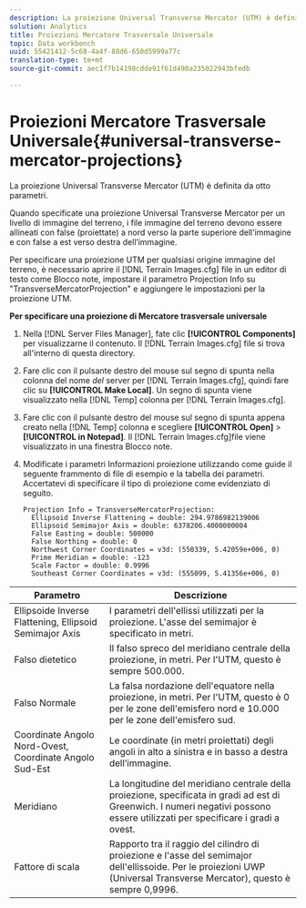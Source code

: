 ```yaml
---
description: La proiezione Universal Transverse Mercator (UTM) è definita da otto parametri.
solution: Analytics
title: Proiezioni Mercatore Trasversale Universale
topic: Data workbench
uuid: 55421412-5c68-4a4f-88d6-650d5999a77c
translation-type: tm+mt
source-git-commit: aec1f7b14198cdde91f61d490a235022943bfedb

---
```



# Proiezioni Mercatore Trasversale Universale{#universal-transverse-mercator-projections}

La proiezione Universal Transverse Mercator (UTM) è definita da otto parametri.

Quando specificate una proiezione Universal Transverse Mercator per un livello di immagine del terreno, i file immagine del terreno devono essere allineati con false (proiettate) a nord verso la parte superiore dell’immagine e con false a est verso destra dell’immagine.

Per specificare una proiezione UTM per qualsiasi origine immagine del terreno, è necessario aprire il [!DNL Terrain Images.cfg] file in un editor di testo come Blocco note, impostare il parametro Projection Info su &quot;TransverseMercatorProjection&quot; e aggiungere le impostazioni per la proiezione UTM.

**Per specificare una proiezione di Mercatore trasversale universale**

1. Nella [!DNL Server Files Manager], fate clic **[!UICONTROL Components]** per visualizzarne il contenuto. Il [!DNL Terrain Images.cfg] file si trova all&#39;interno di questa directory.

1. Fare clic con il pulsante destro del mouse sul segno di spunta nella colonna del nome *del* server per [!DNL Terrain Images.cfg], quindi fare clic su **[!UICONTROL Make Local]**. Un segno di spunta viene visualizzato nella [!DNL Temp] colonna per [!DNL Terrain Images.cfg].

1. Fare clic con il pulsante destro del mouse sul segno di spunta appena creato nella [!DNL Temp] colonna e scegliere **[!UICONTROL Open]** > **[!UICONTROL in Notepad]**. Il [!DNL Terrain Images.cfg]file viene visualizzato in una finestra Blocco note.

1. Modificate i parametri Informazioni proiezione utilizzando come guide il seguente frammento di file di esempio e la tabella dei parametri. Accertatevi di specificare il tipo di proiezione come evidenziato di seguito.

   ```
   Projection Info = TransverseMercatorProjection:
     Ellipsoid Inverse Flattening = double: 294.9786982139006
     Ellipsoid Semimajor Axis = double: 6378206.4000000004
     False Easting = double: 500000
     False Northing = double: 0
     Northwest Corner Coordinates = v3d: (550339, 5.42059e+006, 0)
     Prime Meridian = double: -123
     Scale Factor = double: 0.9996
     Southeast Corner Coordinates = v3d: (555099, 5.41356e+006, 0)
   ```

| Parametro | Descrizione |
|---|---|
| Ellipsoide Inverse Flattening, Ellipsoid Semimajor Axis | I parametri dell&#39;ellissi utilizzati per la proiezione. L&#39;asse del semimajor è specificato in metri. |
| Falso dietetico | Il falso spreco del meridiano centrale della proiezione, in metri. Per l&#39;UTM, questo è sempre 500.000. |
| Falso Normale | La falsa nordazione dell&#39;equatore nella proiezione, in metri. Per l&#39;UTM, questo è 0 per le zone dell&#39;emisfero nord e 10.000 per le zone dell&#39;emisfero sud. |
| Coordinate Angolo Nord-Ovest, Coordinate Angolo Sud-Est | Le coordinate (in metri proiettati) degli angoli in alto a sinistra e in basso a destra dell’immagine. |
| Meridiano | La longitudine del meridiano centrale della proiezione, specificata in gradi ad est di Greenwich. I numeri negativi possono essere utilizzati per specificare i gradi a ovest. |
| Fattore di scala | Rapporto tra il raggio del cilindro di proiezione e l&#39;asse del semimajor dell&#39;ellissoide. Per le proiezioni UWP (Universal Transverse Mercator), questo è sempre 0,9996. |

